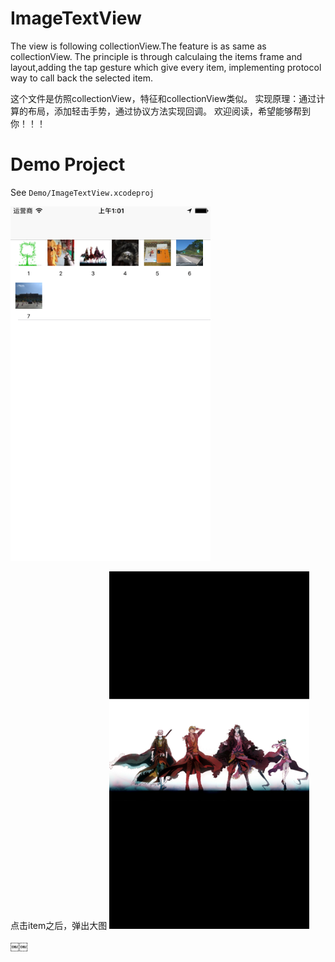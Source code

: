 ImageTextView 
==============
The view is following collectionView.The feature is as same as collectionView. The principle is through calculaing the items frame and layout,adding the tap gesture which give every item, implementing protocol way to call back the selected item.

这个文件是仿照collectionView，特征和collectionView类似。 实现原理：通过计算的布局，添加轻击手势，通过协议方法实现回调。 欢迎阅读，希望能够帮到你！！！

Demo Project
==============
See `Demo/ImageTextView.xcodeproj`

<img src="https://github.com/superCode8/ImageTextView/blob/master/look.png" width="320"><br/>

点击item之后，弹出大图
<img src="https://github.com/superCode8/ImageTextView/blob/master/look2.png" width="320"> 

￼￼
